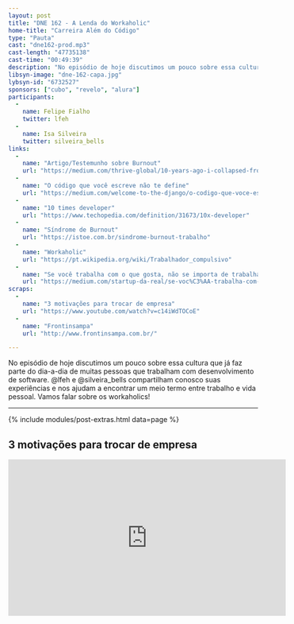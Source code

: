 ```yaml
---
layout: post
title: "DNE 162 - A Lenda do Workaholic"
home-title: "Carreira Além do Código"
type: "Pauta"
cast: "dne162-prod.mp3"
cast-length: "47735138"
cast-time: "00:49:39"
description: "No episódio de hoje discutimos um pouco sobre essa cultura que já faz parte do dia-a-dia de muitas pessoas que trabalham com desenvolvimento de software. @lfeh e @silveira_bells compartilham conosco suas experiências e nos ajudam a encontrar um meio termo entre trabalho e vida pessoal. Vamos falar sobre os workaholics!"
libsyn-image: "dne-162-capa.jpg"
lybsyn-id: "6732527"
sponsors: ["cubo", "revelo", "alura"]
participants:
  -
    name: Felipe Fialho
    twitter: lfeh
  -
    name: Isa Silveira
    twitter: silveira_bells
links:
  -
    name: "Artigo/Testemunho sobre Burnout"
    url: "https://medium.com/thrive-global/10-years-ago-i-collapsed-from-burnout-and-exhaustion-and-its-the-best-thing-that-could-have-b1409f16585d"
  -
    name: "O código que você escreve não te define"
    url: "https://medium.com/welcome-to-the-django/o-codigo-que-voce-escreve-nao-te-define-7586b5a27d9e"
  -
    name: "10 times developer"
    url: "https://www.techopedia.com/definition/31673/10x-developer"
  -
    name: "Síndrome de Burnout"
    url: "https://istoe.com.br/sindrome-burnout-trabalho"
  -
    name: "Workaholic"
    url: "https://pt.wikipedia.org/wiki/Trabalhador_compulsivo"
  -
    name: "Se você trabalha com o que gosta, não se importa de trabalhar muito"
    url: "https://medium.com/startup-da-real/se-voc%C3%AA-trabalha-com-o-que-gosta-n%C3%A3o-se-importa-de-trabalhar-muito-startupdareal-respostas-2-91636119ffb"
scraps:
  -
    name: "3 motivações para trocar de empresa"
    url: "https://www.youtube.com/watch?v=c14iWdTOCoE"
  -
    name: "Frontinsampa"
    url: "http://www.frontinsampa.com.br/"

---
```


No episódio de hoje discutimos um pouco sobre essa cultura que já faz parte do dia-a-dia de muitas pessoas que trabalham com desenvolvimento de software. @lfeh e @silveira_bells compartilham conosco suas experiências e nos ajudam a encontrar um meio termo entre trabalho e vida pessoal. Vamos falar sobre os workaholics!

---

{% include modules/post-extras.html data=page %}

<section class="post-youtube">
  <h2 class="post-youtube-title">
    3 motivações para trocar de empresa
  </h2>
  <div class="v-wrapper">
    <iframe class="v-iframe" width="560" height="315" src="https://www.youtube.com/embed/c14iWdTOCoE" frameborder="0" allowfullscreen></iframe>
  </div>
</section>
